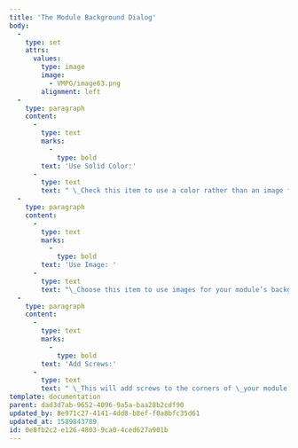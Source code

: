 ```yaml
---
title: 'The Module Background Dialog'
body:
  -
    type: set
    attrs:
      values:
        type: image
        image:
          - VMPG/image63.png
        alignment: left
  -
    type: paragraph
    content:
      -
        type: text
        marks:
          -
            type: bold
        text: 'Use Solid Color:'
      -
        type: text
        text: " \_Check this item to use a color rather than an image for your module’s background. The “Choose Color” button will launch a color-chooser dialog. This option won’t actually result in a background rendered with a single color; instead, it’ll have a slight gradient that darkens the bottom and a thin black border, both so that it will more closely match the appearance of Cherry Audio’s own modules."
  -
    type: paragraph
    content:
      -
        type: text
        marks:
          -
            type: bold
        text: 'Use Image: '
      -
        type: text
        text: "\_Choose this item to use images for your module’s background. You should add two versions of your background image, one at normal resolution (360 pixels tall) and one at high resolution (720 pixels tall and twice the module’s original width). The high-resolution version will be used on retina displays and when the zoom level is > 100%. Modules without hi-res backgrounds tend to look fuzzy at high zoom. If your source image is an SVG file with no embedded bitmaps, you only need to specify one background image."
  -
    type: paragraph
    content:
      -
        type: text
        marks:
          -
            type: bold
        text: 'Add Screws:'
      -
        type: text
        text: " \_This will add screws to the corners of \_your module to keep it from falling out of the cabinet. This is optional - if your module is magnetized or has wads of gum on the back or something else equally effective, you can leave this unchecked."
template: documentation
parent: dad3d7ab-9652-4096-9a5a-baa28b2cdf90
updated_by: 8e971c27-4141-4dd8-b8ef-f0a8bfc35d61
updated_at: 1589843789
id: 0e8fb2c2-e126-4803-9ca0-4ced627a901b
---
```

